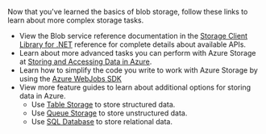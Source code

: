 
Now that you've learned the basics of blob storage, follow these links to learn about more complex storage tasks.

- View the Blob service reference documentation in the [Storage Client Library for .NET](http://go.microsoft.com/fwlink/?LinkID=390731) reference for complete details about available APIs.
- Learn about more advanced tasks you can perform with Azure Storage at [Storing and Accessing Data in Azure](https://msdn.microsoft.com/zh-cn/library/azure/gg433040.aspx).    
- Learn how to simplify the code you write to work with Azure Storage by using the [Azure WebJobs SDK](websites-dotnet-webjobs-sdk)
- View more feature guides to learn about additional options for storing data in Azure.
  - Use [Table Storage](./storage-dotnet-how-to-use-tables.md) to store structured data.
  - Use [Queue Storage](./storage-dotnet-how-to-use-queues.md) to store unstructured data.
  - Use [SQL Database](sql-database-dotnet-how-to-use) to store relational data.

